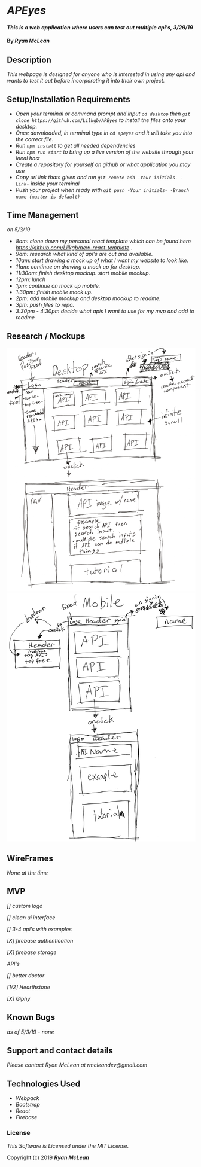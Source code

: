 # _APEyes_

#### _This is a web application where users can test out multiple api's, 3/29/19_

#### By _**Ryan McLean**_

## Description

_This webpage is designed for anyone who is interested in using any api and wants to test it out before incorporating it into their own project._

## Setup/Installation Requirements

* _Open your terminal or command prompt and input `cd desktop` then `git clone https://github.com/Lilkgb/APEyes` to install the files onto your desktop._
* _Once downloaded, in terminal type in `cd apeyes` and it will take you into the correct file._
* _Run `npm install` to get all needed dependencies_
* _Run `npm run start` to bring up a live version of the website through your local host_
* _Create a repository for yourself on github or what application you may use_
* _Copy url link thats given and run `git remote add -Your initials- -Link-` inside your terminal_
* _Push your project when ready with `git push -Your initials- -Branch name (master is default)-`_

## Time Management

_on 5/3/19_
* _8am: clone down my personal react template which can be found here https://github.com/Lilkgb/new-react-template ._
* _9am: research what kind of api's are out and available._
* _10am: start drawing a mock up of what I want my website to look like._
* _11am: continue on drawing a mock up for desktop._
* _11:30am: finish desktop mockup. start mobile mockup._
* _12pm: lunch_
* _1pm: continue on mock up mobile._
* _1:30pm: finish mobile mock up._
* _2pm: add mobile mockup and desktop mockup to readme._
* _3pm: push files to repo._
* _3:30pm - 4:30pm decide what apis I want to use for my mvp and add to readme_

## Research / Mockups
![desktop mockup](src/assets/drawing-mockup/desktop-mockup.png)
![mobile mockup](src/assets/drawing-mockup/mobile-mockup.png)

## WireFrames

_None at the time_

## MVP
_[] custom logo_

_[] clean ui interface_

_[] 3-4 api's with examples_

_[X] firebase authentication_

_[X] firebase storage_

_API's_

_[] better doctor_

_[1/2] Hearthstone_

_[X] Giphy_
## Known Bugs

_as of 5/3/19 - none_

## Support and contact details

_Please contact Ryan McLean at rmcleandev@gmail.com_

## Technologies Used

* _Webpack_
* _Bootstrap_
* _React_
* _Firebase_

### License

*This Software is Licensed under the MIT License.*

Copyright (c) 2019 **_Ryan McLean_**
